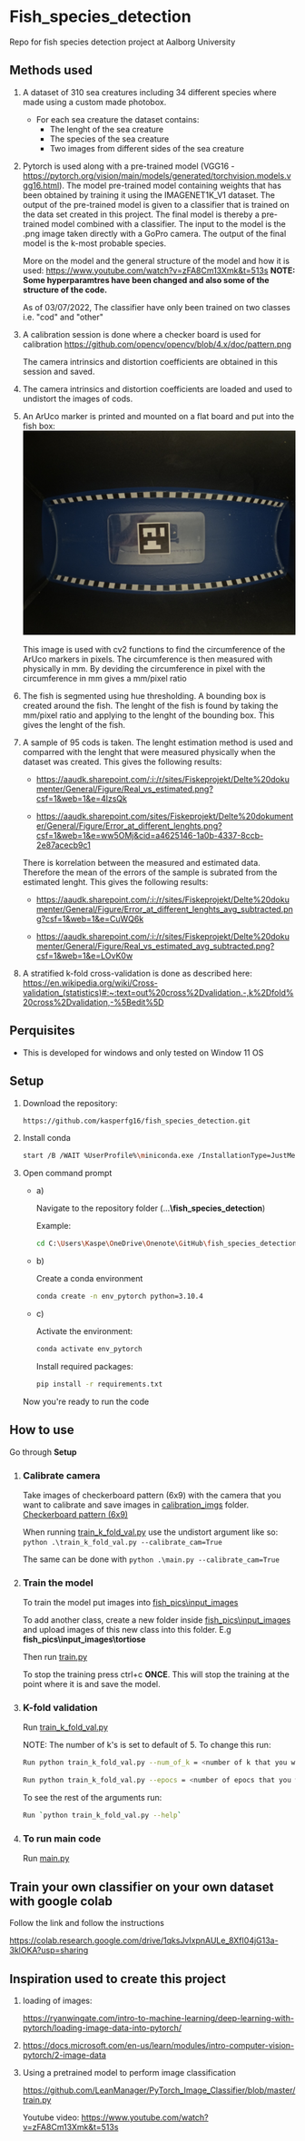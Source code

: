 # Fish_species_detection

Repo for fish species detection project at Aalborg University

## Methods used

1.
    A dataset of 310 sea creatures including 34 different species where made using a custom made photobox.
    - For each sea creature the dataset contains:
        - The lenght of the sea creature
        - The species of the sea creature
        - Two images from different sides of the sea creature

2.
    Pytorch is used along with a pre-trained model (VGG16 - <https://pytorch.org/vision/main/models/generated/torchvision.models.vgg16.html>). The model pre-trained model containing weights that has been obtained by training it using the IMAGENET1K_V1 dataset. The output of the pre-trained model is given to a classifier that is trained on the data set created in this project. The final model is thereby a pre-trained model combined with a classifier. The input to the model is the .png image taken directly with a GoPro camera. The output of the final model is the k-most probable species.

    More on the model and the general structure of the model and how it is used: <https://www.youtube.com/watch?v=zFA8Cm13Xmk&t=513s>
    **NOTE: Some hyperparamtres have been changed and also some of the structure of the code.**

    As of 03/07/2022, The classifier have only been trained on two classes i.e. "cod" and "other"

3.
    A calibration session is done where a checker board is used for calibration <https://github.com/opencv/opencv/blob/4.x/doc/pattern.png>

    The camera intrinsics and distortion coefficients are obtained in this session and saved.

4.
    The camera intrinsics and distortion coefficients are loaded and used to undistort the images of cods.

5.
    An ArUco marker is printed and mounted on a flat board and put into the fish box: ![ArUco in box](arUco_in_box.JPG)

    This image is used with cv2 functions to find the circumference of the ArUco markers in pixels. The circumference is then measured with physically in mm. By deviding the circumference in pixel with the circumference in mm gives a mm/pixel ratio

6.
    The fish is segmented using hue thresholding. A bounding box is created around the fish. The lenght of the fish is found by taking the mm/pixel ratio and applying to the lenght of the bounding box. This gives the lenght of the fish.

7.
    A sample of 95 cods is taken. The lenght estimation method is used and comparred with the lenght that were measured physically when the dataset was created. This gives the following results:

    - <https://aaudk.sharepoint.com/:i:/r/sites/Fiskeprojekt/Delte%20dokumenter/General/Figure/Real_vs_estimated.png?csf=1&web=1&e=4lzsQk>

    - <https://aaudk.sharepoint.com/sites/Fiskeprojekt/Delte%20dokumenter/General/Figure/Error_at_different_lenghts.png?csf=1&web=1&e=ww5OMj&cid=a4625146-1a0b-4337-8ccb-2e87acecb9c1>

    There is korrelation between the measured and estimated data. Therefore the mean of the errors of the sample is subrated from the estimated lenght. This gives the following results:

    - <https://aaudk.sharepoint.com/:i:/r/sites/Fiskeprojekt/Delte%20dokumenter/General/Figure/Error_at_different_lenghts_avg_subtracted.png?csf=1&web=1&e=CuWQ6k>

    - <https://aaudk.sharepoint.com/:i:/r/sites/Fiskeprojekt/Delte%20dokumenter/General/Figure/Real_vs_estimated_avg_subtracted.png?csf=1&web=1&e=LOvK0w>

8.
    A stratified k-fold cross-validation is done as described here: <https://en.wikipedia.org/wiki/Cross-validation_(statistics)#:~:text=out%20cross%2Dvalidation.-,k%2Dfold%20cross%2Dvalidation,-%5Bedit%5D>

## Perquisites

- This is developed for windows and only tested on Window 11 OS

## Setup

1. Download the repository:

    ``` bash
    https://github.com/kasperfg16/fish_species_detection.git
    ```

2. Install conda

    ``` bash
    start /B /WAIT %UserProfile%\miniconda.exe /InstallationType=JustMe /AddToPath=0 /RegisterPython=0 /S /D=%UserProfile%\miniconda3
    ```

3. Open command prompt

    - a)

        Navigate to the repository folder (...**\fish_species_detection**)

        Example:

        ``` bash
        cd C:\Users\Kaspe\OneDrive\Onenote\GitHub\fish_species_detection
        ```

    - b)

        Create a conda environment

        ``` bash
        conda create -n env_pytorch python=3.10.4
        ```

    - c)

        Activate the environment:

        ``` bash
        conda activate env_pytorch
        ```

        Install required packages:

        ``` bash
        pip install -r requirements.txt
        ```

    Now you're ready to run the code

## How to use

Go through **Setup**

1. ### Calibrate camera

    Take images of checkerboard pattern (6x9) with the camera that you want to calibrate and save images in [calibration_imgs](calibration_imgs) folder. [Checkerboard pattern (6x9)](https://github.com/opencv/opencv/blob/4.x/doc/pattern.png)

    When running [train_k_fold_val.py](train_k_fold_val.py) use the undistort argument like so: `python .\train_k_fold_val.py --calibrate_cam=True`

    The same can be done with `python .\main.py --calibrate_cam=True`

1. ### Train the model

    To train the model put images into [fish_pics\input_images](fish_pics\input_images)

    To add another class, create a new folder inside [fish_pics\input_images](fish_pics\input_images) and upload images of this new class into this folder. E.g **fish_pics\input_images\tortiose**

    Then run [train.py](train.py)

    To stop the training press ctrl+c **ONCE**. This will stop the training at the point where it is and save the model.

2. ### K-fold validation

    Run [train_k_fold_val.py](train_k_fold_val.py)

    NOTE: The number of k's is set to default of 5. To change this run:

    ``` bash
    Run python train_k_fold_val.py --num_of_k = <number of k that you want>
    ```

    ``` bash
    Run python train_k_fold_val.py --epocs = <number of epocs that you want>
    ```

    To see the rest of the arguments run:

    ``` bash
    Run `python train_k_fold_val.py --help`
    ```

3. ### To run main code

    Run [main.py](main.py)

## Train your own classifier on your own dataset with google colab

Follow the link and follow the instructions

<https://colab.research.google.com/drive/1qksJvIxpnAULe_8XfI04jG13a-3klOKA?usp=sharing>

## Inspiration used to create this project

1. loading of images:

    <https://ryanwingate.com/intro-to-machine-learning/deep-learning-with-pytorch/loading-image-data-into-pytorch/>

2. <https://docs.microsoft.com/en-us/learn/modules/intro-computer-vision-pytorch/2-image-data>

3. Using a pretrained model to perform image classification

    <https://github.com/LeanManager/PyTorch_Image_Classifier/blob/master/train.py>

    Youtube video: <https://www.youtube.com/watch?v=zFA8Cm13Xmk&t=513s>

